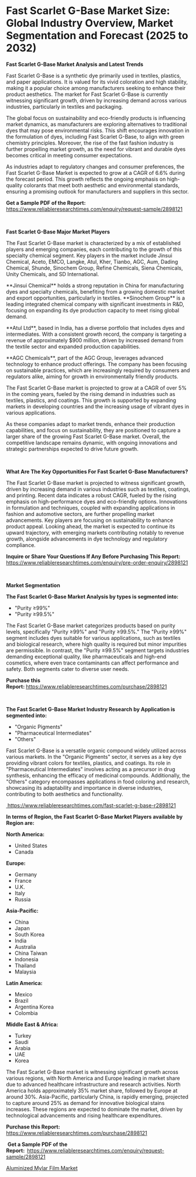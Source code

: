 <p><h1>Fast Scarlet G-Base Market Size: Global Industry Overview, Market Segmentation and Forecast (2025 to 2032)</h1></p><p><strong>Fast Scarlet G-Base Market Analysis and Latest Trends</strong></p>
<p><p>Fast Scarlet G-Base is a synthetic dye primarily used in textiles, plastics, and paper applications. It is valued for its vivid coloration and high stability, making it a popular choice among manufacturers seeking to enhance their product aesthetics. The market for Fast Scarlet G-Base is currently witnessing significant growth, driven by increasing demand across various industries, particularly in textiles and packaging.</p><p>The global focus on sustainability and eco-friendly products is influencing market dynamics, as manufacturers are exploring alternatives to traditional dyes that may pose environmental risks. This shift encourages innovation in the formulation of dyes, including Fast Scarlet G-Base, to align with green chemistry principles. Moreover, the rise of the fast fashion industry is further propelling market growth, as the need for vibrant and durable dyes becomes critical in meeting consumer expectations.</p><p>As industries adapt to regulatory changes and consumer preferences, the Fast Scarlet G-Base Market is expected to grow at a CAGR of 6.6% during the forecast period. This growth reflects the ongoing emphasis on high-quality colorants that meet both aesthetic and environmental standards, ensuring a promising outlook for manufacturers and suppliers in this sector.</p></p>
<p><strong>Get a Sample PDF of the Report:&nbsp;</strong> <a href="https://www.reliableresearchtimes.com/enquiry/request-sample/2898121?utm_campaign=2204&utm_medium=2&utm_source=Github&utm_content=ia&utm_term=15032025&utm_id=fast-scarlet-g-base">https://www.reliableresearchtimes.com/enquiry/request-sample/2898121</a></p>
<p>&nbsp;</p>
<p><strong>Fast Scarlet G-Base Major Market Players</strong></p>
<p><p>The Fast Scarlet G-Base market is characterized by a mix of established players and emerging companies, each contributing to the growth of this specialty chemical segment. Key players in the market include Jinsui Chemical, Aceto, EMCO, Langke, Atul, Kher, Tianbo, AGC, Aum, Dading Chemical, Shunde, Sinochem Group, Refine Chemicals, Siena Chemicals, Unity Chemicals, and SD International.</p><p>**Jinsui Chemical** holds a strong reputation in China for manufacturing dyes and specialty chemicals, benefiting from a growing domestic market and export opportunities, particularly in textiles. **Sinochem Group** is a leading integrated chemical company with significant investments in R&D, focusing on expanding its dye production capacity to meet rising global demand.</p><p>**Atul Ltd**, based in India, has a diverse portfolio that includes dyes and intermediates. With a consistent growth record, the company is targeting a revenue of approximately $900 million, driven by increased demand from the textile sector and expanded production capabilities.</p><p>**AGC Chemicals**, part of the AGC Group, leverages advanced technology to enhance product offerings. The company has been focusing on sustainable practices, which are increasingly required by consumers and regulators alike, aiming for growth in environmentally friendly products.</p><p>The Fast Scarlet G-Base market is projected to grow at a CAGR of over 5% in the coming years, fueled by the rising demand in industries such as textiles, plastics, and coatings. This growth is supported by expanding markets in developing countries and the increasing usage of vibrant dyes in various applications.</p><p>As these companies adapt to market trends, enhance their production capabilities, and focus on sustainability, they are positioned to capture a larger share of the growing Fast Scarlet G-Base market. Overall, the competitive landscape remains dynamic, with ongoing innovations and strategic partnerships expected to drive future growth.</p></p>
<p>&nbsp;</p>
<p><strong>What Are The Key Opportunities For Fast Scarlet G-Base Manufacturers?</strong></p>
<p><p>The Fast Scarlet G-Base market is projected to witness significant growth, driven by increasing demand in various industries such as textiles, coatings, and printing. Recent data indicates a robust CAGR, fueled by the rising emphasis on high-performance dyes and eco-friendly options. Innovations in formulation and techniques, coupled with expanding applications in fashion and automotive sectors, are further propelling market advancements. Key players are focusing on sustainability to enhance product appeal. Looking ahead, the market is expected to continue its upward trajectory, with emerging markets contributing notably to revenue growth, alongside advancements in dye technology and regulatory compliance.</p></p>
<p><strong>Inquire or Share Your Questions If Any Before Purchasing This Report:</strong> <a href="https://www.reliableresearchtimes.com/enquiry/pre-order-enquiry/2898121?utm_campaign=2204&utm_medium=2&utm_source=Github&utm_content=ia&utm_term=15032025&utm_id=fast-scarlet-g-base">https://www.reliableresearchtimes.com/enquiry/pre-order-enquiry/2898121</a></p>
<p>&nbsp;</p>
<p><strong>Market Segmentation</strong></p>
<p><strong>The Fast Scarlet G-Base Market Analysis by types is segmented into:</strong></p>
<p><ul><li>"Purity ≥99%"</li><li>"Purity ≥99.5%"</li></ul></p>
<p><p>The Fast Scarlet G-Base market categorizes products based on purity levels, specifically "Purity ≥99%" and "Purity ≥99.5%." The "Purity ≥99%" segment includes dyes suitable for various applications, such as textiles and biological research, where high quality is required but minor impurities are permissible. In contrast, the "Purity ≥99.5%" segment targets industries demanding exceptional quality, like pharmaceuticals and high-end cosmetics, where even trace contaminants can affect performance and safety. Both segments cater to diverse user needs.</p></p>
<p><strong>Purchase this Report:&nbsp;</strong><a href="https://www.reliableresearchtimes.com/purchase/2898121?utm_campaign=2204&utm_medium=2&utm_source=Github&utm_content=ia&utm_term=15032025&utm_id=fast-scarlet-g-base">https://www.reliableresearchtimes.com/purchase/2898121</a></p>
<p>&nbsp;</p>
<p><strong>The Fast Scarlet G-Base Market Industry Research by Application is segmented into:</strong></p>
<p><ul><li>"Organic Pigments"</li><li>"Pharmaceutical Intermediates"</li><li>"Others"</li></ul></p>
<p><p>Fast Scarlet G-Base is a versatile organic compound widely utilized across various markets. In the "Organic Pigments" sector, it serves as a key dye providing vibrant colors for textiles, plastics, and coatings. Its role in "Pharmaceutical Intermediates" involves acting as a precursor in drug synthesis, enhancing the efficacy of medicinal compounds. Additionally, the "Others" category encompasses applications in food coloring and research, showcasing its adaptability and importance in diverse industries, contributing to both aesthetics and functionality.</p></p>
<p><a href="https://www.reliableresearchtimes.com/fast-scarlet-g-base-r2898121?utm_campaign=2204&utm_medium=2&utm_source=Github&utm_content=ia&utm_term=15032025&utm_id=fast-scarlet-g-base">&nbsp;https://www.reliableresearchtimes.com/fast-scarlet-g-base-r2898121</a></p>
<p><strong>In terms of Region, the Fast Scarlet G-Base Market Players available by Region are:</strong></p>
<p>
    <p> <strong> North America: </strong>
        <ul>
            <li>United States</li>
            <li>Canada</li>
        </ul>
        </p> 
    <p> <strong> Europe: </strong>
        <ul>
            <li>Germany</li>
            <li>France</li>
            <li>U.K.</li>
            <li>Italy</li>
            <li>Russia</li>
        </ul>
        </p> 
    <p> <strong> Asia-Pacific: </strong>
        <ul>
            <li>China</li>
            <li>Japan</li>
            <li>South Korea</li>
            <li>India</li>
            <li>Australia</li>
            <li>China Taiwan</li>
            <li>Indonesia</li>
            <li>Thailand</li>
            <li>Malaysia</li>
        </ul>
        </p> 
    <p> <strong> Latin America: </strong>
        <ul>
            <li>Mexico</li>
            <li>Brazil</li>
            <li>Argentina Korea</li>
            <li>Colombia</li>
        </ul>
        </p> 
    <p> <strong> Middle East & Africa: </strong>
        <ul>
            <li>Turkey</li>
            <li>Saudi</li>
            <li>Arabia</li>
            <li>UAE</li>
            <li>Korea</li>
        </ul>
    </p>
    </p>
<p><p>The Fast Scarlet G-Base market is witnessing significant growth across various regions, with North America and Europe leading in market share due to advanced healthcare infrastructure and research activities. North America holds approximately 35% market share, followed by Europe at around 30%. Asia-Pacific, particularly China, is rapidly emerging, projected to capture around 25% as demand for innovative biological stains increases. These regions are expected to dominate the market, driven by technological advancements and rising healthcare expenditures.</p></p>
<p><strong>Purchase this Report: </strong><a href="https://www.reliableresearchtimes.com/purchase/2898121?utm_campaign=2204&utm_medium=2&utm_source=Github&utm_content=ia&utm_term=15032025&utm_id=fast-scarlet-g-base">https://www.reliableresearchtimes.com/purchase/2898121</a></p>
<p>&nbsp;<strong>Get a Sample PDF of the Report:&nbsp;&nbsp;</strong><a href="https://www.reliableresearchtimes.com/enquiry/request-sample/2898121?utm_campaign=2204&utm_medium=2&utm_source=Github&utm_content=ia&utm_term=15032025&utm_id=fast-scarlet-g-base">https://www.reliableresearchtimes.com/enquiry/request-sample/2898121</a></p>
<p><strong></strong></p>
<p><p><a href="https://github.com/tona7vba/Market-Research-Report-List-1/blob/main/aluminized-mylar-film-market.md?utm_campaign=2204&utm_medium=2&utm_source=Github&utm_content=ia&utm_term=15032025&utm_id=fast-scarlet-g-base">Aluminized Mylar Film Market</a></p></p>